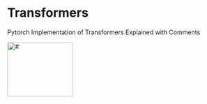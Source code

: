 # Transformers
Pytorch Implementation of Transformers Explained with Comments


<img src="https://user-images.githubusercontent.com/16246821/79049181-9c94c200-7c3f-11ea-938c-fc7792095d0b.png" alt="#" width="150" height="125">